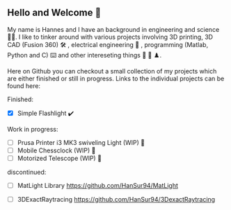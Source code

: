 ## Hello and Welcome 👋 ##

My name is Hannes and I have an background in engineering and science 👨‍🔬.
I like to tinker around with various projects involving 3D printing,
3D CAD (Fusion 360) 🛠️ , electrical engineering 🔌 ,
programming (Matlab, Python and C) ⌨️ and other intereseting things 🔦 🔭 ♟️. 

<!--  Put some badges her if possibel  -->

Here on Github you can checkout a small collection of my projects which are either
finished or still in progress. Links to the individual projects can be found here:


<!--  Make a list of some of my projects that ia m currently working on  -->

Finished:
- [x] Simple Flashlight ✔️

Work in progress:
- [ ] Prusa Printer i3 MK3 swiveling Light (WIP) 🔨
- [ ] Mobile Chessclock (WIP)  🔨
- [ ] Motorized Telescope (WIP)  🔨

discontinued:
- [ ] MatLight Library https://github.com/HanSur94/MatLight
- [ ] 3DExactRaytracing https://github.com/HanSur94/3DexactRaytracing


<!---
HanSur94/HanSur94 is a ✨ special ✨ repository because its `README.md` (this file) appears on your GitHub profile.
You can click the Preview link to take a look at your changes.
--->

